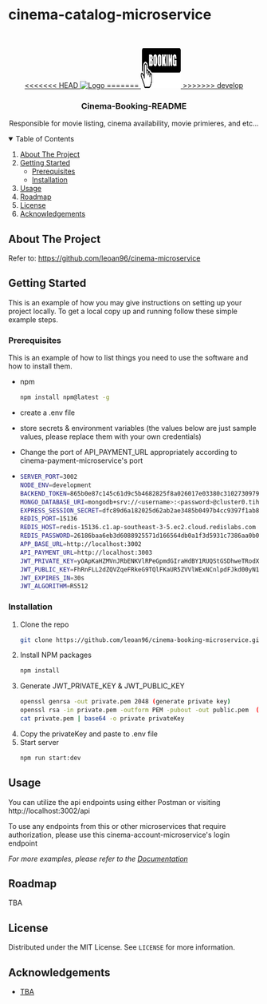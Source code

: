 # cinema-catalog-microservice

<!-- PROJECT LOGO -->
<br />
<p align="center">
  <a href="https://github.com/othneildrew/Best-README-Template">
<<<<<<< HEAD
    <img src="images/booking.jpg" alt="Logo" width="80" height="80">
=======
    <img src="images/booking.png" alt="Logo" width="80" height="80">
>>>>>>> develop
  </a>

  <h3 align="center">Cinema-Booking-README</h3>

  <p align="center">
    Responsible for movie listing, cinema availability, movie primieres, and etc...
  </p>
</p>

<!-- TABLE OF CONTENTS -->
<details open="open">
  <summary>Table of Contents</summary>
  <ol>
    <li>
      <a href="#about-the-project">About The Project</a>
    </li>
    <li>
      <a href="#getting-started">Getting Started</a>
      <ul>
        <li><a href="#prerequisites">Prerequisites</a></li>
        <li><a href="#installation">Installation</a></li>
      </ul>
    </li>
    <li><a href="#usage">Usage</a></li>
    <li><a href="#roadmap">Roadmap</a></li>
    <li><a href="#license">License</a></li>
    <li><a href="#acknowledgements">Acknowledgements</a></li>

  </ol>
</details>

<!-- ABOUT THE PROJECT -->

## About The Project

Refer to: https://github.com/leoan96/cinema-microservice

<!-- GETTING STARTED -->

## Getting Started

This is an example of how you may give instructions on setting up your project locally.
To get a local copy up and running follow these simple example steps.

### Prerequisites

This is an example of how to list things you need to use the software and how to install them.

- npm

  ```sh
  npm install npm@latest -g
  ```

- create a .env file
- store secrets & environment variables (the values below are just sample values, please replace them with your own credentials)
- Change the port of API_PAYMENT_URL appropriately according to cinema-payment-microservice's port
- ```sh
  SERVER_PORT=3002
  NODE_ENV=development
  BACKEND_TOKEN=865b0e87c145c61d9c5b4682825f8a026017e03380c310273097989769fb
  MONGO_DATABASE_URI=mongodb+srv://<username>:<password>@cluster0.tihvu.mongodb.net/<database>?authSource=admin&replicaSet=atlas-ltmo8u-shard-0&w=majority&readPreference=primary&appname=MongoDB%20Compass&retryWrites=true&ssl=true
  EXPRESS_SESSION_SECRET=dfc89d6a182025d62ab2ae3485b0497b4cc9397f1ab820fb3b5f3fa99c45
  REDIS_PORT=15136
  REDIS_HOST=redis-15136.c1.ap-southeast-3-5.ec2.cloud.redislabs.com
  REDIS_PASSWORD=26186baa6eb3d6088925571d166564db0a1f3d5931c7386aa0b08a6d6fa8
  APP_BASE_URL=http://localhost:3002
  API_PAYMENT_URL=http://localhost:3003
  JWT_PRIVATE_KEY=yOApKaHZMVnJRbENKVlRPeGpmdGIraHdBY1RUQStGSDhweTRodXZNaW9IMzRGK0xEdUp1cjAyZUxmejJjcmVGbXl2CngyVTk5M0ZwWDFOdXY2SW1GdUVHV1VxL1pvZkgyREd6SndLQ0FRQlhlQlk0Rzd1TTZRR1JDSTV1bjZ1RlJ3NjMKWXFVdFd5Rk9uMDE5czVxVWh2TlRjbEVUNXZoOGY3dlNPb0o5bitnUnZ0YTYyM2t6dlZJby9WNDZvZEs5LzNFWQpJd1NieDk4dmQ0QzR0cnRKdEtaUk5FREVHc0xmS3M4UlhzVmhjMHNGUGR2VTlUZzRDem9NV0svTGxHYUpGeGZQCm53anNGQVhvRWVxZzhUeWQ2S00zVzlOWmpra0dPdHNRUkdZRVFROXZGQUxuRFkyU
  JWT_PUBLIC_KEY=FhRnFLL2dZQVZqeFRkeG9TQlFKaUR5ZVVlWExNCnlpdFJkd00yN1I5UG44TzFXNUxpVGoxMFJSbGJJd0JjN3ZNbWZZYlBlK1dabHpIK3dpNFpQb0tJanVubU5ZSGgKbDZLcUFvays5aHQ1ZVdWVT=
  JWT_EXPIRES_IN=30s
  JWT_ALGORITHM=RS512
  ```

### Installation

1. Clone the repo
   ```sh
   git clone https://github.com/leoan96/cinema-booking-microservice.git
   ```
2. Install NPM packages
   ```sh
   npm install
   ```
3. Generate JWT_PRIVATE_KEY & JWT_PUBLIC_KEY
   ```sh
   openssl genrsa -out private.pem 2048 (generate private key)
   openssl rsa -in private.pem -outform PEM -pubout -out public.pem  (generate public key)
   cat private.pem | base64 -o private privateKey
   ```
4. Copy the privateKey and paste to .env file
5. Start server
   ```sh
   npm run start:dev
   ```

<!-- USAGE EXAMPLES -->

## Usage

You can utilize the api endpoints using either Postman or visiting http://localhost:3002/api

To use any endpoints from this or other microservices that require authorization, please use this cinema-account-microservice's login endpoint

_For more examples, please refer to the [Documentation](https://example.com)_

<!-- ROADMAP -->

## Roadmap

TBA

<!-- LICENSE -->

## License

Distributed under the MIT License. See `LICENSE` for more information.

## Acknowledgements

- [TBA](https://github.com/leoan96/cinema-microservice)
